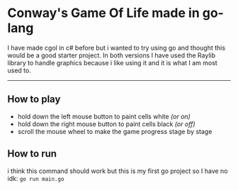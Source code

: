 # Conway's Game Of Life made in go-lang

I have made cgol in c# before but i wanted to try using go and thought this would be a good starter project.
In both versions I have used the Raylib library to handle graphics because i like using it and it is what I am most used to.

---

## How to play
 - hold down the left mouse button to paint cells white *(or on)*
 - hold down the right mouse button to paint cells black *(or off)*
 - scroll the mouse wheel to make the game progress stage by stage

## How to run
i think this command should work but this is my first go project so I have no idk: `go run main.go`
